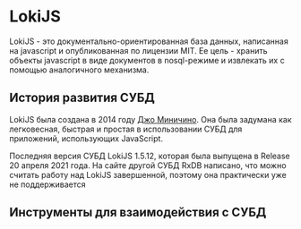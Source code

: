 # LokiJS

LokiJS - это документально-ориентированная база данных, написанная на javascript и опубликованная по лицензии MIT. Ее цель - хранить объекты javascript в виде документов в nosql-режиме и извлекать их с помощью аналогичного механизма.

## История развития СУБД
LokiJS была создана в 2014 году [Джо Миничино](https://github.com/techfort). Она была задумана как легковесная, быстрая и простая в использовании СУБД для приложений, использующих JavaScript.

Последняя версия СУБД LokiJS 1.5.12, которая была выпущена в Release 20 апреля 2021 года. На сайте другой СУБД RxDB написано, что можно считать работу над LokiJS завершенной, поэтому она практически уже не поддерживается

## Инструменты для взаимодействия с СУБД

